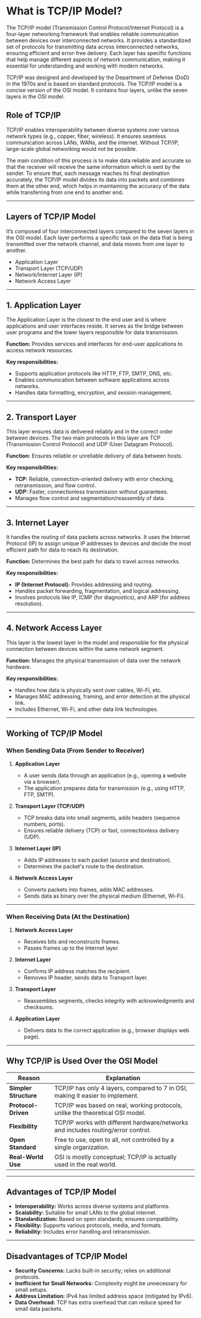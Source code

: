 # What is TCP/IP Model?

The TCP/IP model (Transmission Control Protocol/Internet Protocol) is a four-layer networking framework that enables reliable communication between devices over interconnected networks. It provides a standardized set of protocols for transmitting data across interconnected networks, ensuring efficient and error-free delivery. Each layer has specific functions that help manage different aspects of network communication, making it essential for understanding and working with modern networks.

TCP/IP was designed and developed by the Department of Defense (DoD) in the 1970s and is based on standard protocols. The TCP/IP model is a concise version of the OSI model. It contains four layers, unlike the seven layers in the OSI model.

## Role of TCP/IP

TCP/IP enables interoperability between diverse systems over various network types (e.g., copper, fiber, wireless). It ensures seamless communication across LANs, WANs, and the internet. Without TCP/IP, large-scale global networking would not be possible.

The main condition of this process is to make data reliable and accurate so that the receiver will receive the same information which is sent by the sender. To ensure that, each message reaches its final destination accurately, the TCP/IP model divides its data into packets and combines them at the other end, which helps in maintaining the accuracy of the data while transferring from one end to another end.

---

## Layers of TCP/IP Model

It’s composed of four interconnected layers compared to the seven layers in the OSI model. Each layer performs a specific task on the data that is being transmitted over the network channel, and data moves from one layer to another.

- Application Layer  
- Transport Layer (TCP/UDP)  
- Network/Internet Layer (IP)  
- Network Access Layer  

---

## 1. Application Layer

The Application Layer is the closest to the end user and is where applications and user interfaces reside. It serves as the bridge between user programs and the lower layers responsible for data transmission.

**Function:** Provides services and interfaces for end-user applications to access network resources.

**Key responsibilities:**
- Supports application protocols like HTTP, FTP, SMTP, DNS, etc.
- Enables communication between software applications across networks.
- Handles data formatting, encryption, and session management.

---

## 2. Transport Layer

This layer ensures data is delivered reliably and in the correct order between devices. The two main protocols in this layer are TCP (Transmission Control Protocol) and UDP (User Datagram Protocol).

**Function:** Ensures reliable or unreliable delivery of data between hosts.

**Key responsibilities:**
- **TCP:** Reliable, connection-oriented delivery with error checking, retransmission, and flow control.
- **UDP:** Faster, connectionless transmission without guarantees.
- Manages flow control and segmentation/reassembly of data.

---

## 3. Internet Layer

It handles the routing of data packets across networks. It uses the Internet Protocol (IP) to assign unique IP addresses to devices and decide the most efficient path for data to reach its destination.

**Function:** Determines the best path for data to travel across networks.

**Key responsibilities:**
- **IP (Internet Protocol):** Provides addressing and routing.
- Handles packet forwarding, fragmentation, and logical addressing.
- Involves protocols like IP, ICMP (for diagnostics), and ARP (for address resolution).

---

## 4. Network Access Layer

This layer is the lowest layer in the model and responsible for the physical connection between devices within the same network segment.

**Function:** Manages the physical transmission of data over the network hardware.

**Key responsibilities:**
- Handles how data is physically sent over cables, Wi-Fi, etc.
- Manages MAC addressing, framing, and error detection at the physical link.
- Includes Ethernet, Wi-Fi, and other data link technologies.

---

## Working of TCP/IP Model

### When Sending Data (From Sender to Receiver)

1. **Application Layer**  
   - A user sends data through an application (e.g., opening a website via a browser).  
   - The application prepares data for transmission (e.g., using HTTP, FTP, SMTP).  

2. **Transport Layer (TCP/UDP)**  
   - TCP breaks data into small segments, adds headers (sequence numbers, ports).  
   - Ensures reliable delivery (TCP) or fast, connectionless delivery (UDP).  

3. **Internet Layer (IP)**  
   - Adds IP addresses to each packet (source and destination).  
   - Determines the packet's route to the destination.  

4. **Network Access Layer**  
   - Converts packets into frames, adds MAC addresses.  
   - Sends data as binary over the physical medium (Ethernet, Wi-Fi).  

---

### When Receiving Data (At the Destination)

1. **Network Access Layer**  
   - Receives bits and reconstructs frames.  
   - Passes frames up to the Internet layer.  

2. **Internet Layer**  
   - Confirms IP address matches the recipient.  
   - Removes IP header, sends data to Transport layer.  

3. **Transport Layer**  
   - Reassembles segments, checks integrity with acknowledgments and checksums.  

4. **Application Layer**  
   - Delivers data to the correct application (e.g., browser displays web page).  

---

## Why TCP/IP is Used Over the OSI Model

| Reason                  | Explanation |
|-------------------------|-------------|
| **Simpler Structure** | TCP/IP has only 4 layers, compared to 7 in OSI, making it easier to implement. |
| **Protocol-Driven** | TCP/IP was based on real, working protocols, unlike the theoretical OSI model. |
| **Flexibility** | TCP/IP works with different hardware/networks and includes routing/error control. |
| **Open Standard** | Free to use, open to all, not controlled by a single organization. |
| **Real-World Use** | OSI is mostly conceptual; TCP/IP is actually used in the real world. |

---

## Advantages of TCP/IP Model

- **Interoperability:** Works across diverse systems and platforms.  
- **Scalability:** Suitable for small LANs to the global internet.  
- **Standardization:** Based on open standards; ensures compatibility.  
- **Flexibility:** Supports various protocols, media, and formats.  
- **Reliability:** Includes error handling and retransmission.

---

## Disadvantages of TCP/IP Model

- **Security Concerns:** Lacks built-in security; relies on additional protocols.  
- **Inefficient for Small Networks:** Complexity might be unnecessary for small setups.  
- **Address Limitation:** IPv4 has limited address space (mitigated by IPv6).  
- **Data Overhead:** TCP has extra overhead that can reduce speed for small data packets.



